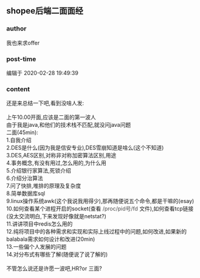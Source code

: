 ## shopee后端二面面经
### author 
我也来求offer
### post-time 

编辑于  2020-02-28 19:49:39
### content 
<div class="post-topic-des nc-post-content">
 <div>
  还是来总结一下吧,看到没啥人发:
 </div>
 <div>
  <br/>
 </div>
 <div>
  上午10.00开面,应该是二面的第一波人
 </div>
 <div>
  由于我是java,和他们的技术栈不匹配,就没问java问题
 </div>
 <div>
  二面(45min):
 </div>
 <div>
  1.自我介绍
 </div>
 <div>
  2.DES是什么(因为我是信安专业),DES雪崩知道是啥么(这个不知道)
 </div>
 <div>
  3.DES,AES区别,对称非对称加密算法区别,用途
 </div>
 <div>
  4.事务概念,有没有用过,怎么用的,为什么用
 </div>
 <div>
  5.介绍银行家算法,死锁介绍
 </div>
 <div>
  6.介绍分治算法
 </div>
 <div>
  7.问了快排,堆排的原理及复杂度
 </div>
 <div>
  8.简单数据库sql
 </div>
 <div>
  9.linux操作系统awk(这个我说我用得少),那再随便说五个命令,都是干嘛的(esay)
 </div>
 <div>
  10.如何查看某个进程开启的socket(查看
  <span style="color:#4D4D4D;">
   /proc/pid号/fd
  </span>
  文件),如何查看tcp链接(没太交流明白,下来发现好像就是netstat?)
 </div>
 <div>
  11.讲讲项目中redis怎么用的
 </div>
 <div>
  12.纯将项目中的各种需求和实现和实际上线过程中的问题,如何改进,如果新的balabala需求如何设计和改进(20min)
 </div>
 <div>
  13.一些偏个人发展的问题
 </div>
 <div>
  14.对分布式有哪些了解(随便说了说了解的)
 </div>
 <div>
  <br/>
 </div>
 <div>
  不管怎么说还是许愿一波吧,HR?or 三面?
 </div>
</div>
